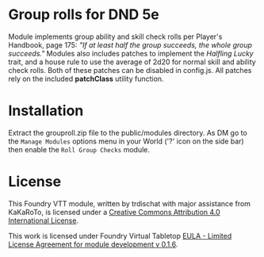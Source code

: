 # Group rolls for DND 5e
Module implements group ability and skill check rolls per Player's Handbook, page 175: *"If at least half the group succeeds, the whole group succeeds."* Modules also includes patches to implement the *Halfling Lucky* trait, and a house rule to use the average of 2d20 for normal skill and ability check rolls.  Both of these patches can be disabled in config.js.  All patches rely on the included **patchClass** utility function.
  
# Installation
Extract the grouproll.zip file to the public/modules directory. As DM go to the `Manage Modules` options menu in your World ('?' icon on the side bar) then enable the `Roll Group Checks` module.

# License
This Foundry VTT module, written by trdischat with major assistance from KaKaRoTo, is licensed under a [Creative Commons Attribution 4.0 International License](http://creativecommons.org/licenses/by/4.0/).

This work is licensed under Foundry Virtual Tabletop [EULA - Limited License Agreement for module development v 0.1.6](http://foundryvtt.com/pages/license.html).
